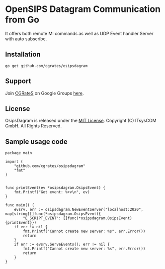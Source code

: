 OpenSIPS  Datagram Communication from Go
========================================

It offers both remote MI commands as well as UDP Event handler Server with auto subscribe.

## Installation ##

`go get github.com/cgrates/osipsdagram`

## Support ##
Join [CGRateS](http://www.cgrates.org/ "CGRateS Website") on Google Groups [here](https://groups.google.com/forum/#!forum/cgrates "CGRateS on GoogleGroups").

## License ##
OsipsDagram is released under the [MIT License](http://www.opensource.org/licenses/mit-license.php "MIT License").
Copyright (C) ITsysCOM GmbH. All Rights Reserved.

## Sample usage code ##
```
package main

import (
	"github.com/cgrates/osipsdagram"
	"fmt"
)


func printEvent(ev *osipsdagram.OsipsEvent) {
	fmt.Printf("Got event: %+v\n", ev)
}

func main() {
	evsrv, err := osipsdagram.NewEventServer("localhost:2020", map[string][]func(*osipsdagram.OsipsEvent){
		"E_SCRIPT_EVENT": []func(*osipsdagram.OsipsEvent){printEvent}})
	if err != nil {
		fmt.Printf("Cannot create new server: %s", err.Error())
		return
	}
	if err := evsrv.ServeEvents(); err != nil {
		fmt.Printf("Cannot create new server: %s", err.Error())
		return
	}
}

```